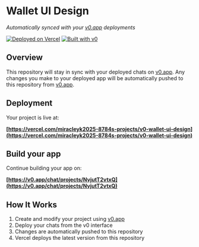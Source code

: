 # Wallet UI Design

*Automatically synced with your [v0.app](https://v0.app) deployments*

[![Deployed on Vercel](https://img.shields.io/badge/Deployed%20on-Vercel-black?style=for-the-badge&logo=vercel)](https://vercel.com/miracleyk2025-8784s-projects/v0-wallet-ui-design)
[![Built with v0](https://img.shields.io/badge/Built%20with-v0.app-black?style=for-the-badge)](https://v0.app/chat/projects/NvjutT2vtxQ)

## Overview

This repository will stay in sync with your deployed chats on [v0.app](https://v0.app).
Any changes you make to your deployed app will be automatically pushed to this repository from [v0.app](https://v0.app).

## Deployment

Your project is live at:

**[https://vercel.com/miracleyk2025-8784s-projects/v0-wallet-ui-design](https://vercel.com/miracleyk2025-8784s-projects/v0-wallet-ui-design)**

## Build your app

Continue building your app on:

**[https://v0.app/chat/projects/NvjutT2vtxQ](https://v0.app/chat/projects/NvjutT2vtxQ)**

## How It Works

1. Create and modify your project using [v0.app](https://v0.app)
2. Deploy your chats from the v0 interface
3. Changes are automatically pushed to this repository
4. Vercel deploys the latest version from this repository

